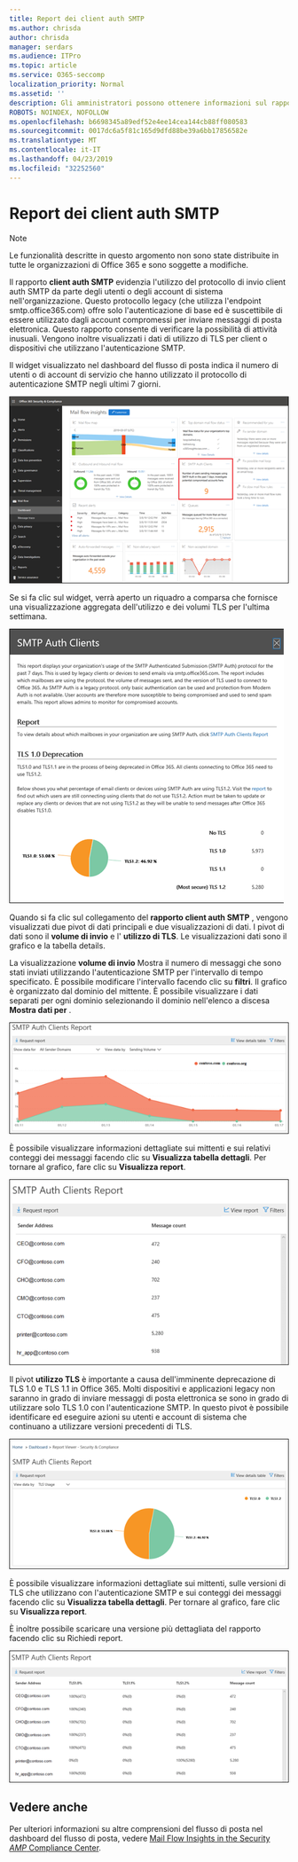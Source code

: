 ```yaml
---
title: Report dei client auth SMTP
ms.author: chrisda
author: chrisda
manager: serdars
ms.audience: ITPro
ms.topic: article
ms.service: O365-seccomp
localization_priority: Normal
ms.assetid: ''
description: Gli amministratori possono ottenere informazioni sul rapporto client auth SMTP nel dashboard del flusso di posta elettronica nel centro sicurezza & Compliance.
ROBOTS: NOINDEX, NOFOLLOW
ms.openlocfilehash: b6698345a89edf52e4ee14cea144cb88ff080583
ms.sourcegitcommit: 0017dc6a5f81c165d9dfd88be39a6bb17856582e
ms.translationtype: MT
ms.contentlocale: it-IT
ms.lasthandoff: 04/23/2019
ms.locfileid: "32252560"
---
```

# <a name="smtp-auth-clients-report"></a>Report dei client auth SMTP

> [!NOTE]
> Le funzionalità descritte in questo argomento non sono state distribuite in tutte le organizzazioni di Office 365 e sono soggette a modifiche.

Il rapporto **client auth SMTP** evidenzia l'utilizzo del protocollo di invio client auth SMTP da parte degli utenti o degli account di sistema nell'organizzazione. Questo protocollo legacy (che utilizza l'endpoint smtp.office365.com) offre solo l'autenticazione di base ed è suscettibile di essere utilizzato dagli account compromessi per inviare messaggi di posta elettronica.  Questo rapporto consente di verificare la possibilità di attività inusuali. Vengono inoltre visualizzati i dati di utilizzo di TLS per client o dispositivi che utilizzano l'autenticazione SMTP.

Il widget visualizzato nel dashboard del flusso di posta indica il numero di utenti o di account di servizio che hanno utilizzato il protocollo di autenticazione SMTP negli ultimi 7 giorni.

![Report dei client auth SMTP nel dashboard del flusso di posta elettronica nel centro sicurezza & Compliance](media/smtp-auth-clients-report-selected.png)

Se si fa clic sul widget, verrà aperto un riquadro a comparsa che fornisce una visualizzazione aggregata dell'utilizzo e dei volumi TLS per l'ultima settimana.

![Il riquadro a comparsa nel rapporto client auth SMTP](media/smtp-auth-clients-flyout.png)

Quando si fa clic sul collegamento del **rapporto client auth SMTP** , vengono visualizzati due pivot di dati principali e due visualizzazioni di dati. I pivot di dati sono il **volume di invio** e l' **utilizzo di TLS**. Le visualizzazioni dati sono il grafico e la tabella details.

La visualizzazione **volume di invio** Mostra il numero di messaggi che sono stati inviati utilizzando l'autenticazione SMTP per l'intervallo di tempo specificato. È possibile modificare l'intervallo facendo clic su **filtri**. Il grafico è organizzato dal dominio del mittente. È possibile visualizzare i dati separati per ogni dominio selezionando il dominio nell'elenco a discesa **Mostra dati per** .

![Invio di volume nel rapporto client auth SMTP](media/smtp-auth-clients-report-sending-volume.png)

È possibile visualizzare informazioni dettagliate sui mittenti e sui relativi conteggi dei messaggi facendo clic su **Visualizza tabella dettagli**. Per tornare al grafico, fare clic su **Visualizza report**.

![Tabella dei dettagli per l'invio del volume nel rapporto client auth SMTP](media/smtp-auth-clients-report-details-sending-volume.png)

Il pivot **utilizzo TLS** è importante a causa dell'imminente deprecazione di TLS 1.0 e TLS 1.1 in Office 365. Molti dispositivi e applicazioni legacy non saranno in grado di inviare messaggi di posta elettronica se sono in grado di utilizzare solo TLS 1.0 con l'autenticazione SMTP. In questo pivot è possibile identificare ed eseguire azioni su utenti e account di sistema che continuano a utilizzare versioni precedenti di TLS.

![Utilizzo di TLS nel rapporto client auth SMTP](media/smtp-auth-clients-report-tls-usage.png)

È possibile visualizzare informazioni dettagliate sui mittenti, sulle versioni di TLS che utilizzano con l'autenticazione SMTP e sui conteggi dei messaggi facendo clic su **Visualizza tabella dettagli**. Per tornare al grafico, fare clic su **Visualizza report**.

È inoltre possibile scaricare una versione più dettagliata del rapporto facendo clic su Richiedi report.

![Tabella dei dettagli per l'utilizzo di TLS nel rapporto client auth SMTP](media/smtp-auth-clients-report-details-tls-usage.png)

## <a name="see-also"></a>Vedere anche

Per ulteriori informazioni su altre comprensioni del flusso di posta nel dashboard del flusso di posta, vedere [Mail Flow Insights in the Security _AMP_ Compliance Center](mail-flow-insights-v2.md).
